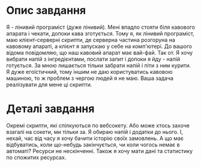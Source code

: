 # Опис завдання
Я - лінивий програміст (дуже лінивий). Мені впадло стояти біля кавового апарата і чекати, допоки кава зготується. Тому я, як лінивий програміст, маю клієнт-серверні скрипти, де серверна частина розгоруна на кавовому апараті, а клієнт я запускаю у себе на комп'ютері. До вашого відома повідомляю, що наш кавовий апарат має вай-фай. Так от. Я хочу вибрати напій з інгредієнтами, послати запит і допоки я йду - напій готується. За мною лишається тільки забрати напій і піти з ним курити. Я дуже егоїстичний, тому іншим не даю користуватись кавовою машиною, то ж проблем з чергою людей я не маю. Ваша задача реалізувати для мене ці скрипти.
# Деталі завдання
Окремі скрипти, які спілкуються по вебсокету. Або може хтось захоче взагалі на сокети, ми тільки за. Я обираю напій і додатки до нього. І, нехай, час від часу я хочу бачити історію своїх замовлень. А що має відбуватись, коли що-небудь закінчується, чи коли чогось немає в автоматі? Ресурси не нескінченні. Також я хочу мати дані та статистику по спожитих ресурсах.
